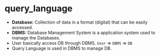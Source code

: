 # **query_language**
*  **Database:** Collection of data in a format (digital) that can be easily accessed.
* **DBMS:** Database Management System is a application system used to manage the Databases.
* User basically access DB through DBMS. `User` => `DBMS` => `DB`
* Query Language is used in DBMS to manage DB.